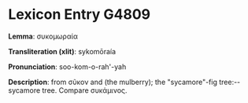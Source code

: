 # Lexicon Entry G4809

**Lemma**: συκομωραία

**Transliteration (xlit)**: sykomōraía

**Pronunciation**: soo-kom-o-rah'-yah

**Description**:
from σῦκον and  (the mulberry); the "sycamore"-fig tree:--sycamore tree. Compare συκάμινος.
